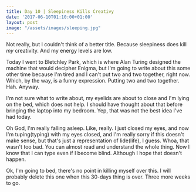 ```yaml
---
title: Day 10 | Sleepiness Kills Creativy
date: '2017-06-10T01:10:00+01:00'
layout: post
image: "/assets/images/sleeping.jpg"
---
```



Not really, but I couldn't think of a better title. Because sleepiness does kill *my* creativity. And my energy levels are low.

Today I went to Bletchley Park, which is where Alan Turing designed the machine that would decipher Enigma, but I'm going to write about this some other time because I'm tired and I can't put two and two together, right now. Which, by the way, is a funny expression. Putting two and two together. Hah. Anyway.

I'm not sure what to write about, my eyelids are about to close and I'm lying on the bed, which does not help. I should have thought about that before bringing the laptop into my bedroom. Yep, that was not the best idea I've had today.

Oh God, I'm really falling asleep. Like, really. I just closed my eyes, and now I'm tuping(typing) with my eyes closed, and I'm really sorry if this doesn't make sense, but that's just a representation of lide(life), I guess. Whoa, that wasn't too bad. You can almost read and understand the whole thing. Now I know that I can type even if I become blind. Although I hope that doesn't happen.

Ok, I'm going to bed, there's no point in killing myself over this. I will probably delete this one when this 30-days thing is over. Three more weeks to go.
